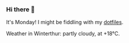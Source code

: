 ### Hi there :wave:

It's Monday! I might be fiddling with my [dotfiles](https://github.com/bewuethr/dotfiles).

Weather in Winterthur: partly cloudy, at +18°C.
